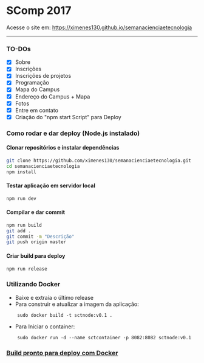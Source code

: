# SComp 2017

Acesse o site em: https://ximenes130.github.io/semanacienciaetecnologia

---

### TO-DOs
- [x] Sobre
- [x] Inscrições
- [x] Inscrições de projetos
- [x] Programação
- [x] Mapa do Campus
- [x] Endereço do Campus + Mapa
- [x] Fotos
- [x] Entre em contato
- [x] Criação do "npm start Script" para Deploy

### Como rodar e dar deploy (Node.js instalado)

#### Clonar repositórios e instalar dependências

```sh
git clone https://github.com/ximenes130/semanacienciaetecnologia.git
cd semanacienciaetecnologia
npm install
```

#### Testar aplicação em servidor local

```sh
npm run dev
```

#### Compilar e dar commit

```sh
npm run build
git add .
git commit -m "Descrição"
git push origin master
```

#### Criar build para deploy

```sh
npm run release
```

### Utilizando Docker

- Baixe e extraia o último release
- Para construir e atualizar a imagem da aplicação:
```
	sudo docker build -t sctnode:v0.1 .
```
- Para Iniciar o container:
```
	sudo docker run -d --name sctcontainer -p 8082:8082 sctnode:v0.1
```

### [Build pronto para deploy com Docker](https://github.com/ximenes130/semanacienciaetecnologia/releases)

